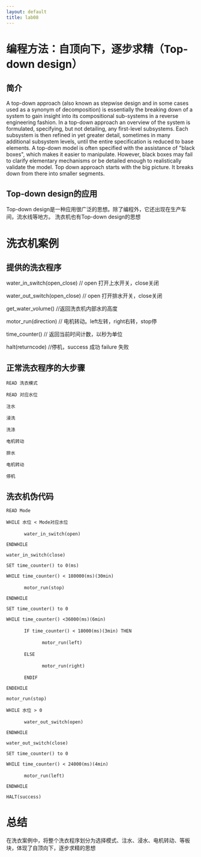 ```yaml
---
layout: default
title: lab08
---
```

# 编程方法：自顶向下，逐步求精（Top-down design）

## 简介
A top-down approach (also known as stepwise design and in some cases used as a synonym of decomposition) is essentially the breaking down of a system to gain insight into its compositional sub-systems in a reverse engineering fashion. In a top-down approach an overview of the system is formulated, specifying, but not detailing, any first-level subsystems. Each subsystem is then refined in yet greater detail, sometimes in many additional subsystem levels, until the entire specification is reduced to base elements. A top-down model is often specified with the assistance of "black boxes", which makes it easier to manipulate. However, black boxes may fail to clarify elementary mechanisms or be detailed enough to realistically validate the model. Top down approach starts with the big picture. It breaks down from there into smaller segments.


## Top-down design的应用

Top-down design是一种应用很广泛的思想。除了编程外，它还出现在生产车间，流水线等地方。
洗衣机也有Top-down design的思想

# 洗衣机案例
## 提供的洗衣程序
water_in_switch(open_close) // open 打开上水开关，close关闭

water_out_switch(open_close) // open 打开排水开关，close关闭

get_water_volume() //返回洗衣机内部水的高度

motor_run(direction) // 电机转动。left左转，right右转，stop停

time_counter() // 返回当前时间计数，以秒为单位

halt(returncode) //停机，success 成功 failure 失败
## 正常洗衣程序的大步骤
```
READ 洗衣模式

READ 对应水位

注水

浸洗

洗涤

电机转动

排水

电机转动

停机
```
## 洗衣机伪代码
```
READ Mode

WHILE 水位 < Mode对应水位

　　　　water_in_switch(open)

ENDWHILE

water_in_switch(close)

SET time_counter() to 0(ms)

WHILE time_counter() < 180000(ms)(30min)

　　　　motor_run(stop)

ENDWHILE

SET time_counter() to 0

WHILE time_counter() <36000(ms)(6min)

　　　　IF time_counter() < 18000(ms)(3min) THEN

　　　　　　　　motor_run(left)

　　　　ELSE

　　　　　　　　motor_run(right)

　　　　ENDIF

ENDEHILE

motor_run(stop)

WHILE 水位 > 0

　　　　water_out_switch(open)

ENDWHILE

water_out_switch(close)

SET time_counter() to 0

WHILE time_counter() < 24000(ms)(4min)

　　　　motor_run(left)

ENDWHILE

HALT(success)
```
# 总结
在洗衣案例中，将整个洗衣程序划分为选择模式、注水、浸水、电机转动、等板块，体现了自顶向下，逐步求精的思想